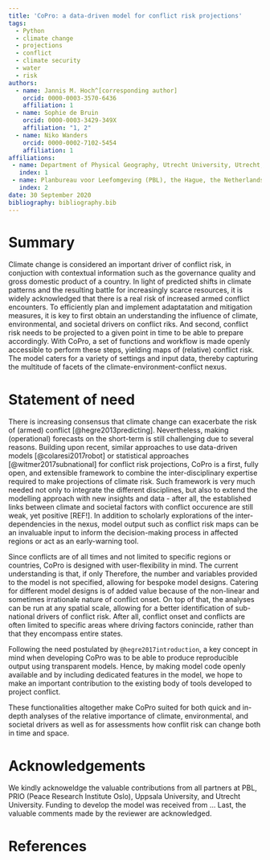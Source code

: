 ```yaml
---
title: 'CoPro: a data-driven model for conflict risk projections'
tags:
  - Python
  - climate change
  - projections
  - conflict
  - climate security
  - water
  - risk
authors:
  - name: Jannis M. Hoch^[corresponding author]
    orcid: 0000-0003-3570-6436
    affiliation: 1
  - name: Sophie de Bruin
    orcid: 0000-0003-3429-349X
    affiliation: "1, 2"
  - name: Niko Wanders
    orcid: 0000-0002-7102-5454
    affiliation: 1
affiliations:
 - name: Department of Physical Geography, Utrecht University, Utrecht, the Netherlands
   index: 1
 - name: Planbureau voor Leefomgeving (PBL), the Hague, the Netherlands
   index: 2
date: 30 September 2020
bibliography: bibliography.bib
---
```


# Summary

Climate change is considered an important driver of conflict risk, in conjuction with contextual information such as the governance quality and gross domestic product of a country.
In light of predicted shifts in climate patterns and the resulting battle for increasingly scarce resources, it is widely acknowledged that there is a real risk of increased armed conflict encounters. To efficiently plan and implement adaptatation and mitigation measures, it is key to first obtain an understanding the influence of climate, environmental, and societal drivers on conflict riks. And second, conflict risk needs to be projected to a given point in time to be able to prepare accordingly. With CoPro, a set of functions and workflow is made openly accessible to perform these steps, yielding maps of (relative) conflict risk. The model caters for a variety of settings and input data, thereby capturing the multitude of facets of the climate-environment-conflict nexus.

# Statement of need 

There is increasing consensus that climate change can exacerbate the risk of (armed) conflict [@hegre2013predicting]. Nevertheless, making (operational) forecasts on the short-term is still challenging due to several reasons. Building upon recent, similar approaches to use data-driven models [@colaresi2017robot] or statistical approaches [@witmer2017subnational] for conflict risk projections, CoPro is a first, fully open, and extensible framework to combine the inter-disciplinary expertise required to make projections of climate risk. Such framework is very much needed not only to integrate the different disciplines, but also to extend the modelling approach with new insights and data - after all, the established links between climate and societal factors with conflict occurence are still weak, yet positive [REF!]. In addition to scholarly explorations of the inter-dependencies in the nexus, model output such as conflict risk maps can be an invaluable input to inform the decision-making process in affected regions or act as an early-warning tool.

Since conflicts are of all times and not limited to specific regions or countries, CoPro is designed with user-flexibility in mind. The current understanding is that, if only Therefore, the number and variables provided to the model is not specified, allowing for bespoke model designs. Catering for different model designs is of added value because of the non-linear and sometimes irrationale nature of conflict onset. On top of that, the analyses can be run at any spatial scale, allowing for a better identification of sub-national drivers of conflict risk. After all, conflict onset and conflicts are often limited to specific areas where driving factors conincide, rather than that they encompass entire states. 

Following the need postulated by `@hegre2017introduction`, a key concept in mind when developing CoPro was to be able to produce reproducible output using transparent models. Hence, by making model code openly available and by including dedicated features in the model, we hope to make an important contribution to the existing body of tools developed to project conflict.

These functionalities altogether make CoPro suited for both quick and in-depth analyses of the relative importance of climate, environmental, and societal drivers as well as for assessments how conflit risk can change both in time and space.

# Acknowledgements
We kindly acknoweldge the valuable contributions from all partners at PBL, PRIO (Peace Research Institute Oslo), Uppsala University, and Utrecht University.
Funding to develop the model was received from ...
Last, the valuable comments made by the reviewer are acknowledged.

# References